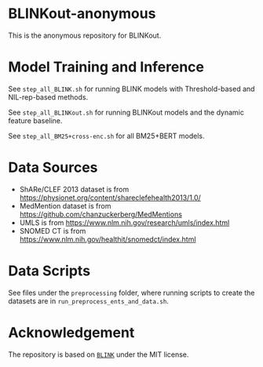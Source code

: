 # BLINKout-anonymous

This is the anonymous repository for BLINKout.

# Model Training and Inference

See `step_all_BLINK.sh` for running BLINK models with Threshold-based and NIL-rep-based methods.

See `step_all_BLINKout.sh` for running BLINKout models and the dynamic feature baseline.

See `step_all_BM25+cross-enc.sh` for all BM25+BERT models.

# Data Sources
* ShARe/CLEF 2013 dataset is from https://physionet.org/content/shareclefehealth2013/1.0/
* MedMention dataset is from https://github.com/chanzuckerberg/MedMentions
* UMLS is from https://www.nlm.nih.gov/research/umls/index.html
* SNOMED CT is from https://www.nlm.nih.gov/healthit/snomedct/index.html

# Data Scripts

See files under the `preprocessing` folder, where running scripts to create the datasets are in `run_preprocess_ents_and_data.sh`.

# Acknowledgement
The repository is based on [`BLINK`](https://github.com/facebookresearch/BLINK) under the MIT license.